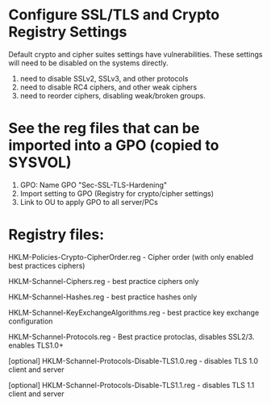 # Configure SSL/TLS and Crypto Registry Settings
Default crypto and cipher suites settings have vulnerabilities. These settings will need to be disabled on the systems directly.
1) need to disable SSLv2, SSLv3, and other protocols
2) need to disable RC4 ciphers, and other weak ciphers
3) need to reorder ciphers, disabling weak/broken groups.

# See the reg files that can be imported into a GPO (copied to SYSVOL)

1) GPO: Name GPO "Sec-SSL-TLS-Hardening"
2) Import setting to GPO (Registry for crypto/cipher settings)
3) Link to OU to apply GPO to all server/PCs

# Registry files:
HKLM-Policies-Crypto-CipherOrder.reg - Cipher order (with only enabled best practices ciphers)

HKLM-Schannel-Ciphers.reg - best practice ciphers only

HKLM-Schannel-Hashes.reg - best practice hashes only

HKLM-Schannel-KeyExchangeAlgorithms.reg - best practice key exchange configuration

HKLM-Schannel-Protocols.reg - Best practice protoclas, disables SSL2/3. enables TLS1.0+

[optional] HKLM-Schannel-Protocols-Disable-TLS1.0.reg - disables TLS 1.0 client and server

[optional] HKLM-Schannel-Protocols-Disable-TLS1.1.reg - disables TLS 1.1 client and server

